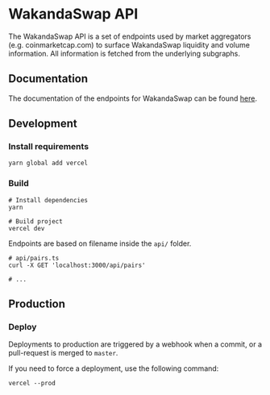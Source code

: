 # WakandaSwap API

The WakandaSwap API is a set of endpoints used by market aggregators (e.g. coinmarketcap.com) to surface WakandaSwap liquidity
and volume information. All information is fetched from the underlying subgraphs.

## Documentation

The documentation of the endpoints for WakandaSwap can be found [here](documentation.md).

## Development

### Install requirements

```shell
yarn global add vercel
```

### Build

```shell
# Install dependencies
yarn

# Build project
vercel dev
```

Endpoints are based on filename inside the `api/` folder.

```shell
# api/pairs.ts
curl -X GET 'localhost:3000/api/pairs'

# ...
```

## Production

### Deploy

Deployments to production are triggered by a webhook when a commit, or a pull-request is merged to `master`.

If you need to force a deployment, use the following command:

```shell
vercel --prod
```
